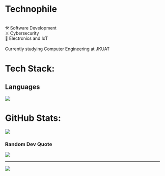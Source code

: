 #  Technophile
<br>⚒️ Software Development<br>⚔️ Cybersecurity<br>🤖 Electronics and IoT<br><br> Currently studying Computer Engineering at JKUAT


#  Tech Stack:
## Languages
![](https://skillicons.dev/icons?i=c,cpp,go,python,nodejs,html,css,php,markdown,bash)

#  GitHub Stats:
![](https://github-readme-stats.vercel.app/api/top-langs/?username=puppykiwi&theme=radical&hide_border=false&include_all_commits=true&count_private=true&layout=compact&langs_count=8)


###  Random Dev Quote
![](https://quotes-github-readme.vercel.app/api?type=horizontal&theme=radical)

---
[![](https://visitcount.itsvg.in/api?id=puppykiwi&icon=0&color=0)](https://visitcount.itsvg.in)


